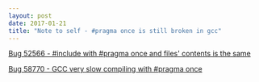 ```yaml
---
layout: post
date: 2017-01-21
title: "Note to self - #pragma once is still broken in gcc"
---
```

[Bug 52566 - #include with #pragma once and files' contents is the same](https://gcc.gnu.org/bugzilla/show_bug.cgi?id=52566)

[Bug 58770 - GCC very slow compiling with #pragma once](https://gcc.gnu.org/bugzilla/show_bug.cgi?id=58770)
